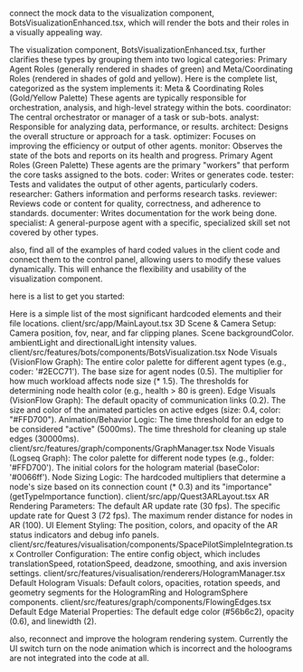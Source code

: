 connect the mock data to the visualization component, BotsVisualizationEnhanced.tsx, which will render the bots and their roles in a visually appealing way.

The visualization component, BotsVisualizationEnhanced.tsx, further clarifies these types by grouping them into two logical categories: Primary Agent Roles (generally rendered in shades of green) and Meta/Coordinating Roles (rendered in shades of gold and yellow).
Here is the complete list, categorized as the system implements it:
Meta & Coordinating Roles (Gold/Yellow Palette)
These agents are typically responsible for orchestration, analysis, and high-level strategy within the bots.
coordinator: The central orchestrator or manager of a task or sub-bots.
analyst: Responsible for analyzing data, performance, or results.
architect: Designs the overall structure or approach for a task.
optimizer: Focuses on improving the efficiency or output of other agents.
monitor: Observes the state of the bots and reports on its health and progress.
Primary Agent Roles (Green Palette)
These agents are the primary "workers" that perform the core tasks assigned to the bots.
coder: Writes or generates code.
tester: Tests and validates the output of other agents, particularly coders.
researcher: Gathers information and performs research tasks.
reviewer: Reviews code or content for quality, correctness, and adherence to standards.
documenter: Writes documentation for the work being done.
specialist: A general-purpose agent with a specific, specialized skill set not covered by other types.

also, find all of the examples of hard coded values in the client code and connect them to the control panel, allowing users to modify these values dynamically. This will enhance the flexibility and usability of the visualization component.

here is a list to get you started:

Here is a simple list of the most significant hardcoded elements and their file locations.
client/src/app/MainLayout.tsx
3D Scene & Camera Setup:
Camera position, fov, near, and far clipping planes.
Scene backgroundColor.
ambientLight and directionalLight intensity values.
client/src/features/bots/components/BotsVisualization.tsx
Node Visuals (VisionFlow Graph):
The entire color palette for different agent types (e.g., coder: '#2ECC71').
The base size for agent nodes (0.5).
The multiplier for how much workload affects node size (* 1.5).
The thresholds for determining node health color (e.g., health > 80 is green).
Edge Visuals (VisionFlow Graph):
The default opacity of communication links (0.2).
The size and color of the animated particles on active edges (size: 0.4, color: "#FFD700").
Animation/Behavior Logic:
The time threshold for an edge to be considered "active" (5000ms).
The time threshold for cleaning up stale edges (30000ms).
client/src/features/graph/components/GraphManager.tsx
Node Visuals (Logseq Graph):
The color palette for different node types (e.g., folder: '#FFD700').
The initial colors for the hologram material (baseColor: '#0066ff').
Node Sizing Logic:
The hardcoded multipliers that determine a node's size based on its connection count (* 0.3) and its "importance" (getTypeImportance function).
client/src/app/Quest3ARLayout.tsx
AR Rendering Parameters:
The default AR update rate (30 fps).
The specific update rate for Quest 3 (72 fps).
The maximum render distance for nodes in AR (100).
UI Element Styling:
The position, colors, and opacity of the AR status indicators and debug info panels.
client/src/features/visualisation/components/SpacePilotSimpleIntegration.tsx
Controller Configuration:
The entire config object, which includes translationSpeed, rotationSpeed, deadzone, smoothing, and axis inversion settings.
client/src/features/visualisation/renderers/HologramManager.tsx
Default Hologram Visuals:
Default colors, opacities, rotation speeds, and geometry segments for the HologramRing and HologramSphere components.
client/src/features/graph/components/FlowingEdges.tsx
Default Edge Material Properties:
The default edge color (#56b6c2), opacity (0.6), and linewidth (2).

also, reconnect and improve the hologram rendering system. Currently the UI switch turn on the node animation which is incorrect and the holoograms are not integrated into the code at all.
